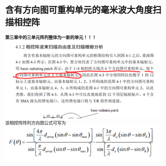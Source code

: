 # 含有方向图可重构单元的毫米波大角度扫描相控阵

**第三章中的三单元阵列整体为一新的单元！！！**
![三单元阵列整体为一新的单元](/imgs/2023-10-12/YBdTtS6rxBl4a3rc.png)
该相控阵阵列方向图公式可写为
![该相控阵阵列方向图公式](/imgs/2023-10-13/6viyTdQNb2OCXM6p.png)

<!--stackedit_data:
eyJoaXN0b3J5IjpbLTE4NzI2OTA2NTUsNjc2Mjg0Njk1LC0yMD
I2ODQ4NTI1XX0=
-->